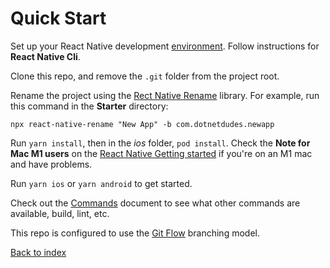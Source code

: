 # Quick Start

Set up your React Native development [environment](https://reactnative.dev/docs/environment-setup). Follow instructions for **React Native Cli**.

Clone this repo, and remove the `.git` folder from the project root.

Rename the project using the [Rect Native Rename](https://github.com/junedomingo/react-native-rename) library. For example, run this command in the **Starter** directory:  

```npx react-native-rename "New App" -b com.dotnetdudes.newapp```

Run ```yarn install```, then in the *ios* folder, ```pod install```. Check the **Note for Mac M1 users** on the [React Native Getting started](https://reactnative.dev/docs/environment-setup) if you're on an M1 mac and have problems.  

Run ```yarn ios``` or ```yarn android``` to get started.  

Check out the [Commands](commands.md) document to see what other commands are available, build, lint, etc.

This repo is configured to use the [Git Flow](git-flow.md) branching model.  

[Back to index](../README.md)
